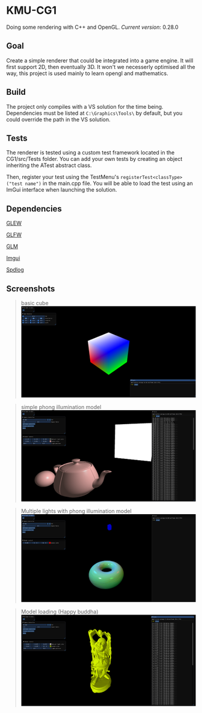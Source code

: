 # KMU-CG1
Doing some rendering with C++ and OpenGL. *Current version*: 0.28.0

## Goal

Create a simple renderer that could be integrated into a game engine.
It will first support 2D, then eventually 3D.
It won't we necesserly optimised all the way, this project is used mainly to learn opengl and mathematics.

## Build

The project only compiles with a VS solution for the time being.
Dependencies must be listed at ``C:\Graphics\Tools\`` by default, but you could override the path in the VS solution.

## Tests

The renderer is tested using a custom test framework located in the CG1/src/Tests folder.
You can add your own tests by creating an object inheriting the ATest abstract class.

Then, register your test using the TestMenu's ``registerTest<classType>("test name")`` in the main.cpp file.
You will be able to load the test using an ImGui interface when launching the solution.

## Dependencies

[GLEW](http://glew.sourceforge.net/)

[GLFW](https://www.glfw.org/)

[GLM](https://glm.g-truc.net/0.9.4/api/index.html)

[Imgui](https://github.com/ocornut/imgui)

[Spdlog](https://github.com/gabime/spdlog)

## Screenshots

> basic cube
![Test framework](placeholder.png)

> simple phong illumination model
![Phong](phong-shader.png)

> Multiple lights with phong illumination model
![Lights](donut.gif)

> Model loading (Happy buddha)
![Model](model-loader.png)